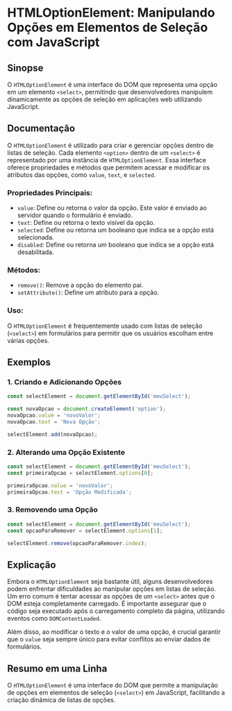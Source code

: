 <!--
Meta Description: # HTMLOptionElement: Manipulando Opções em Elementos de Seleção com JavaScript ## Sinopse O `HTMLOptionElement` é uma interface do DOM que representa ...
Meta Keywords: opção, opções, que, uma, htmloptionelement
-->

# HTMLOptionElement: Manipulando Opções em Elementos de Seleção com JavaScript

## Sinopse
O `HTMLOptionElement` é uma interface do DOM que representa uma opção em um elemento `<select>`, permitindo que desenvolvedores manipulem dinamicamente as opções de seleção em aplicações web utilizando JavaScript.

## Documentação
O `HTMLOptionElement` é utilizado para criar e gerenciar opções dentro de listas de seleção. Cada elemento `<option>` dentro de um `<select>` é representado por uma instância de `HTMLOptionElement`. Essa interface oferece propriedades e métodos que permitem acessar e modificar os atributos das opções, como `value`, `text`, e `selected`.

### Propriedades Principais:
- `value`: Define ou retorna o valor da opção. Este valor é enviado ao servidor quando o formulário é enviado.
- `text`: Define ou retorna o texto visível da opção.
- `selected`: Define ou retorna um booleano que indica se a opção está selecionada.
- `disabled`: Define ou retorna um booleano que indica se a opção está desabilitada.

### Métodos:
- `remove()`: Remove a opção do elemento pai.
- `setAttribute()`: Define um atributo para a opção.

### Uso:
O `HTMLOptionElement` é frequentemente usado com listas de seleção (`<select>`) em formulários para permitir que os usuários escolham entre várias opções.

## Exemplos

### 1. Criando e Adicionando Opções
```javascript
const selectElement = document.getElementById('meuSelect');

const novaOpcao = document.createElement('option');
novaOpcao.value = 'novoValor';
novaOpcao.text = 'Nova Opção';

selectElement.add(novaOpcao);
```

### 2. Alterando uma Opção Existente
```javascript
const selectElement = document.getElementById('meuSelect');
const primeiraOpcao = selectElement.options[0];

primeiraOpcao.value = 'novoValor';
primeiraOpcao.text = 'Opção Modificada';
```

### 3. Removendo uma Opção
```javascript
const selectElement = document.getElementById('meuSelect');
const opcaoParaRemover = selectElement.options[1];

selectElement.remove(opcaoParaRemover.index);
```

## Explicação
Embora o `HTMLOptionElement` seja bastante útil, alguns desenvolvedores podem enfrentar dificuldades ao manipular opções em listas de seleção. Um erro comum é tentar acessar as opções de um `<select>` antes que o DOM esteja completamente carregado. É importante assegurar que o código seja executado após o carregamento completo da página, utilizando eventos como `DOMContentLoaded`.

Além disso, ao modificar o texto e o valor de uma opção, é crucial garantir que o `value` seja sempre único para evitar conflitos ao enviar dados de formulários.

## Resumo em uma Linha
O `HTMLOptionElement` é uma interface do DOM que permite a manipulação de opções em elementos de seleção (`<select>`) em JavaScript, facilitando a criação dinâmica de listas de opções.